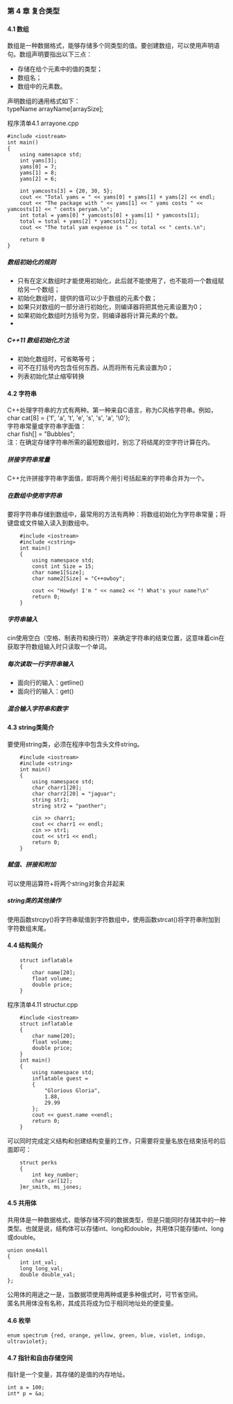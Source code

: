 ### 第 4 章  复合类型
#### 4.1  数组
数组是一种数据格式，能够存储多个同类型的值。要创建数组，可以使用声明语句。数组声明要指出以下三点：
- 存储在给个元素中的值的类型；
- 数组名；
- 数组中的元素数。
  
声明数组的通用格式如下：  
typeName arrayName[arraySize];

程序清单4.1 arrayone.cpp  
  
    #include <iostream>
    int main()
    {
        using namesapce std;
        int yams[3];
        yams[0] = 7;
        yams[1] = 8;
        yams[2] = 6;

        int yamcosts[3] = {20, 30, 5};
        cout << "Total yams = " << yams[0] + yams[1] + yams[2] << endl;
        cout << "The package with " << yams[1] << " yams costs " << yamcosts[1] << " cents peryam.\n";
        int total = yams[0] * yamcosts[0] + yams[1] * yamcosts[1];
        total = total + yams[2] * yamcsots[2];
        cout << "The total yam expense is " << total << " cents.\n";

        return 0
    }

##### 数组初始化的规则

- 只有在定义数组时才能使用初始化，此后就不能使用了，也不能将一个数组赋给另一个数组；
- 初始化数组时，提供的值可以少于数组的元素个数；
- 如果只对数组的一部分进行初始化，则编译器将把其他元素设置为0；
- 如果初始化数组时方括号为空，则编译器将计算元素的个数。
- 
##### C++11 数组初始化方法

- 初始化数组时，可省略等号；
- 可不在打括号内包含任何东西，从而将所有元素设置为0；
- 列表初始化禁止缩窄转换

#### 4.2 字符串  
C++处理字符串的方式有两种。第一种来自C语言，称为C风格字符串。例如，  
    char cat[8] = {'f', 'a', 't', 'e', 's', 's', 'a', '\0'};  
字符串常量或字符串字面值：  
    char fish[] = "Bubbles";  
注：在确定存储字符串所需的最短数组时，别忘了将结尾的空字符计算在内。

##### 拼接字符串常量  
C++允许拼接字符串字面值，即将两个用引号括起来的字符串合并为一个。  

##### 在数组中使用字符串   
要将字符串存储到数组中，最常用的方法有两种：将数组初始化为字符串常量；将键盘或文件输入读入到数组中。   

        #include <iostream>
        #include <cstring>
        int main()
        {
            using namespace std;
            const int Size = 15;
            char name1[Size];
            char name2[Size] = "C++owboy";

            cout << "Howdy! I'm " << name2 << "! What's your name?\n"
            return 0;
        }

##### 字符串输入  
cin使用空白（空格、制表符和换行符）来确定字符串的结束位置，这意味着cin在获取字符数组输入时只读取一个单词。   

##### 每次读取一行字符串输入   
- 面向行的输入：getline()  
- 面向行的输入：get()

##### 混合输入字符串和数字  

#### 4.3 string类简介  
要使用string类，必须在程序中包含头文件string。  

        #include <iostream>
        #include <string>
        int main()
        {
            using namespace std;
            char charr1[20];
            char charr2[20] = "jaguar";
            string str1;
            string str2 = "panther";

            cin >> charr1;
            cout << charr1 << endl;
            cin >> str1;
            cout << str1 << endl;
            return 0;
        }

##### 赋值、拼接和附加   
可以使用运算符+将两个string对象合并起来

##### string类的其他操作   
使用函数strcpy()将字符串赋值到字符数组中，使用函数strcat()将字符串附加到字符数组末尾。  

#### 4.4 结构简介  

        struct inflatable
        {
            char name[20];
            float volume;
            double price;
        }

程序清单4.11 structur.cpp   

        #include <iostream>
        struct inflatable
        {
            char name[20];
            float volume;
            double price;
        }
        int main()
        {
            using namespace std;
            inflatable guest = 
            { 
                "Glorious Gloria",
                1.88,
                29.99
            };
            cout << guest.name <<endl;
            return 0;
        }

可以同时完成定义结构和创建结构变量的工作，只需要将变量名放在结束括号的后面即可：  

        struct perks
        {
            int key_number;
            char car[12];
        }mr_smith, ms_jones;

#### 4.5 共用体  
共用体是一种数据格式，能够存储不同的数据类型，但是只能同时存储其中的一种类型。也就是说，结构体可以存储int、long和double，共用体只能存储int、long或double。

    union one4all
    {
        int int_val;
        long long_val;
        double double_val;
    };

公用体的用途之一是，当数据项使用两种或更多种俄式时，可节省空间。  
匿名共用体没有名称，其成员将成为位于相同地址处的便变量。

#### 4.6 枚举

    enum spectrum {red, orange, yellow, green, blue, violet, indigo, ultraviolet};

#### 4.7 指针和自由存储空间

指针是一个变量，其存储的是值的内存地址。  

    int a = 100;
    int* p = &a;
    
